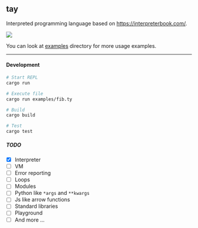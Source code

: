 ## tay

Interpreted programming language based on https://interpreterbook.com/.

![](https://mesuutt.com/static/tay/tay-lang.svg)

You can look at [examples](https://github.com/mesuutt/tay/tree/master/examples) directory for more usage examples.

---

#### Development

```sh
# Start REPL
cargo run

# Execute file
cargo run examples/fib.ty

# Build
cargo build

# Test
cargo test
```

##### TODO

- [x] Interpreter
- [ ] VM
- [ ] Error reporting
- [ ] Loops
- [ ] Modules
- [ ] Python like `*args` and `**kwargs`
- [ ] Js like arrow functions
- [ ] Standard libraries
- [ ] Playground
- [ ] And more ...